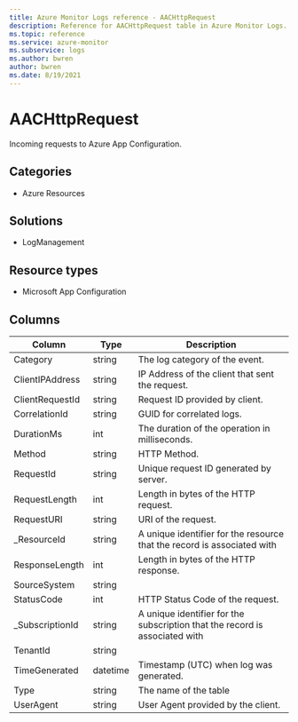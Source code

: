 ```yaml
---
title: Azure Monitor Logs reference - AACHttpRequest
description: Reference for AACHttpRequest table in Azure Monitor Logs.
ms.topic: reference
ms.service: azure-monitor
ms.subservice: logs
ms.author: bwren
author: bwren
ms.date: 8/19/2021
---
```


# AACHttpRequest

 Incoming requests to Azure App Configuration.

## Categories

- Azure Resources
## Solutions

- LogManagement
## Resource types

- Microsoft App Configuration




## Columns

|Column|Type|Description|
|---|---|---|
|Category|string|The log category of the event.|
|ClientIPAddress|string|IP Address of the client that sent the request.|
|ClientRequestId|string|Request ID provided by client.|
|CorrelationId|string|GUID for correlated logs.|
|DurationMs|int|The duration of the operation in milliseconds.|
|Method|string|HTTP Method.|
|RequestId|string|Unique request ID generated by server.|
|RequestLength|int|Length in bytes of the HTTP request.|
|RequestURI|string|URI of the request.|
|_ResourceId|string|A unique identifier for the resource that the record is associated with|
|ResponseLength|int|Length in bytes of the HTTP response.|
|SourceSystem|string||
|StatusCode|int|HTTP Status Code of the request.|
|_SubscriptionId|string|A unique identifier for the subscription that the record is associated with|
|TenantId|string||
|TimeGenerated|datetime|Timestamp (UTC) when log was generated.|
|Type|string|The name of the table|
|UserAgent|string|User Agent provided by the client.|
